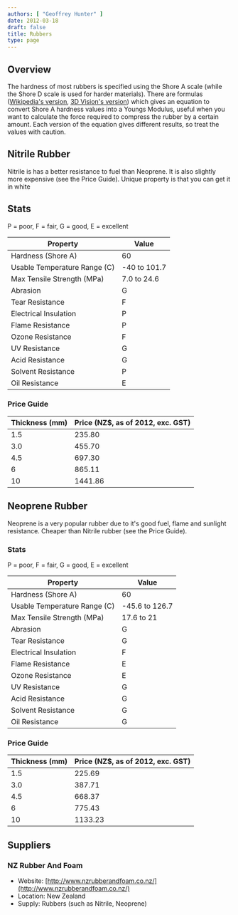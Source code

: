 ```yaml
---
authors: [ "Geoffrey Hunter" ]
date: 2012-03-18
draft: false
title: Rubbers
type: page
---
```


## Overview

The hardness of most rubbers is specified using the Shore A scale (while the Shore D scale is used for harder materials). There are formulas ([Wikipedia's version](http://en.wikipedia.org/wiki/Shore_durometer), [3D Vision's  version](http://www.3dvision.com/wordpress/index.php/2011/07/14/convert-durometer-to-youngs-modulus/)) which gives an equation to convert Shore A hardness values into a Youngs Modulus, useful when you want to calculate the force required to compress the rubber by a certain amount. Each version of the equation gives different results, so treat the values with caution.

## Nitrile Rubber

Nitrile is has a better resistance to fuel than Neoprene. It is also slightly more expensive (see the Price Guide). Unique property is that you can get it in white

## Stats

P = poor, F = fair, G = good, E = excellent

<table>
  <thead>
    <tr>
      <th>Property</th>
      <th>Value</th>
    </tr>
  </thead>
<tbody >
<tr >
<td >Hardness (Shore A)
</td>

<td >60
</td>
</tr>
<tr >

<td >Usable Temperature Range (C)
</td>

<td >-40 to 101.7
</td>
</tr>
<tr >

<td >Max Tensile Strength (MPa)
</td>

<td >7.0 to 24.6
</td>
</tr>
<tr >

<td >Abrasion
</td>

<td >G
</td>
</tr>
<tr >

<td >Tear Resistance
</td>

<td >F
</td>
</tr>
<tr >

<td >Electrical Insulation
</td>

<td >P
</td>
</tr>
<tr >

<td >Flame Resistance
</td>

<td >P
</td>
</tr>
<tr >

<td >Ozone Resistance
</td>

<td >F
</td>
</tr>
<tr >

<td >UV Resistance
</td>

<td >G
</td>
</tr>
<tr >

<td >Acid Resistance
</td>

<td >G
</td>
</tr>
<tr >

<td >Solvent Resistance
</td>

<td >P
</td>
</tr>
<tr >

<td >Oil Resistance
</td>

<td >E
</td>
</tr>
</tbody>
</table>

### Price Guide

<table>
  <thead>
    <tr>
      <th>Thickness (mm)</th>
      <th>Price (NZ$, as of 2012, exc. GST)</th>
    </tr>
  </thead>
<tbody >
<tr >
<td >1.5
</td>

<td >235.80
</td>
</tr>
<tr >

<td >3.0
</td>

<td >455.70
</td>
</tr>
<tr >

<td >4.5
</td>

<td >697.30
</td>
</tr>
<tr >

<td >6
</td>

<td >865.11
</td>
</tr>
<tr >

<td >10
</td>

<td >1441.86
</td>
</tr>
</tbody>
</table>

## Neoprene Rubber

Neoprene is a very popular rubber due to it's good fuel, flame and sunlight resistance. Cheaper than Nitrile rubber (see the Price Guide).

### Stats

P = poor, F = fair, G = good, E = excellent

<table>
  <thead>
    <tr>
      <th>Property</th>
      <th>Value</th>
    </tr>
  </thead>
<tbody >
<tr >
<td >Hardness (Shore A)
</td>

<td >60
</td>
</tr>
<tr >

<td >Usable Temperature Range (C)
</td>

<td >-45.6 to 126.7
</td>
</tr>
<tr >

<td >Max Tensile Strength (MPa)
</td>

<td >17.6 to 21
</td>
</tr>
<tr >

<td >Abrasion
</td>

<td >G
</td>
</tr>
<tr >

<td >Tear Resistance
</td>

<td >G
</td>
</tr>
<tr >

<td >Electrical Insulation
</td>

<td >F
</td>
</tr>
<tr >

<td >Flame Resistance
</td>

<td >E
</td>
</tr>
<tr >

<td >Ozone Resistance
</td>

<td >E
</td>
</tr>
<tr >

<td >UV Resistance
</td>

<td >G
</td>
</tr>
<tr >

<td >Acid Resistance
</td>

<td >G
</td>
</tr>
<tr >

<td >Solvent Resistance
</td>

<td >G
</td>
</tr>
<tr >

<td >Oil Resistance
</td>

<td >G
</td>
</tr>
</tbody>
</table>

### Price Guide

<table>
  <thead>
    <tr>
      <th>Thickness (mm)</th>
      <th>Price (NZ$, as of 2012, exc. GST)</th>
    </tr>
  </thead>
<tbody >

<tr >
<td >1.5
</td>

<td >225.69
</td>
</tr>
<tr >

<td >3.0
</td>

<td >387.71
</td>
</tr>
<tr >

<td >4.5
</td>

<td >668.37
</td>
</tr>
<tr >

<td >6
</td>

<td >775.43
</td>
</tr>
<tr >

<td >10
</td>

<td >1133.23
</td>
</tr>
</tbody>
</table>

## Suppliers

### NZ Rubber And Foam

* Website: [http://www.nzrubberandfoam.co.nz/](http://www.nzrubberandfoam.co.nz/)
* Location: New Zealand
* Supply: Rubbers (such as Nitrile, Neoprene)

